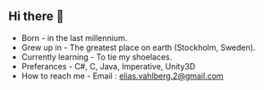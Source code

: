 ## Hi there 👋

- Born - in the last millennium.
- Grew up in - The greatest place on earth (Stockholm, Sweden).
- Currently learning - To tie my shoelaces.
- Preferances - C#, C, Java, Imperative, Unity3D
- How to reach me - Email : elias.vahlberg.2@gmail.com 
